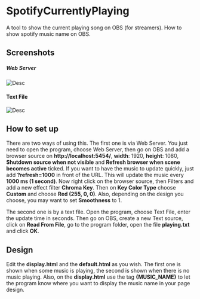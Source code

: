 # SpotifyCurrentlyPlaying
A tool to show the current playing song on OBS (for streamers). How to show spotify music name on OBS.

## Screenshots
##### Web Server
![Desc](https://i.imgur.com/d1lI4O0.png)

#### Text File
![Desc](https://i.imgur.com/UwgEZrA.png)


## How to set up
There are two ways of using this. The first one is via Web Server. You just need to open the program, choose Web Server, then go on OBS and add a browser source on **http://localhost:5454/**, **width**: 1920, **height**: 1080, **Shutdown source when not visible** and **Refresh browser when scene becomes active** ticked. If you want to have the music to update quickly, just add **?refresh=1000** in front of the URL. This will update the music every **1000 ms (1 second)**. Now right click on the browser source, then Filters and add a new effect filter **Chroma Key**. Then on **Key Color Type** choose **Custom** and choose **Red (255, 0, 0)**. Also, depending on the design you choose, you may want to set **Smoothness** to 1.

The second one is by a text file. Open the program, choose Text File, enter the update time in seconds. Then go on OBS, create a new Text source, click on **Read From File**, go to the program folder, open the file **playing.txt** and click **OK**.


## Design
Edit the **display.html** and the **default.html** as you wish. The first one is shown when some music is playing, the second is shown when there is no music playing. Also, on the **display.html** use the tag **{MUSIC_NAME}** to let the program know where you want to display the music name in your page design.
